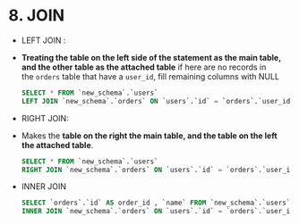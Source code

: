 # 8. JOIN
- LEFT JOIN : 
- **Treating the table on the left side of the statement as the main table, and the other table as the attached table**
	if here are no records in the `orders` table that have a `user_id`, fill remaining columns with NULL
	```SQL
	SELECT * FROM `new_schema`.`users`
	LEFT JOIN `new_schema`.`orders` ON `users`.`id` = `orders`.`user_id`;
	```

- RIGHT JOIN:
- Makes the **table on the right the main table, and the table on the left the attached table**.
	```SQL
	SELECT * FROM `new_schema`.`users`
	RIGHT JOIN `new_schema`.`orders` ON `users`.`id` = `orders`.`user_id`;
	```

- INNER JOIN

	```SQL
	SELECT `orders`.`id` AS order_id , `name` FROM `new_schema`.`users`
	INNER JOIN `new_schema`.`orders` ON `users`.`id` = `orders`.`user_id`;
	